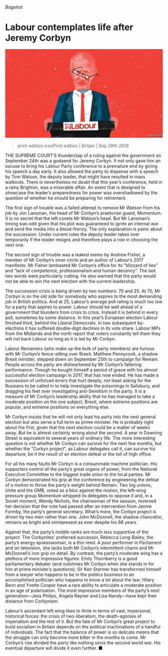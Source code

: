###### Bagehot

# Labour contemplates life after Jeremy Corbyn 

![image](images/20190928_BRD000_0.jpg) 

> print-edition iconPrint edition | Britain | Sep 28th 2019 

THE SUPREME COURT’S thunderclap of a ruling against the government on September 24th was a godsend for Jeremy Corbyn. It not only gave him an excuse to bring his Labour Party conference to a premature end by giving his speech a day early. It also allowed the party to dispense with a speech by Tom Watson, the deputy leader, that might have resulted in mass walkouts. There is nevertheless no doubt that this year’s conference, held in a rainy Brighton, was a miserable affair. An event that is designed to showcase the leader’s preparedness for power was overshadowed by the question of whether he should be preparing for retirement. 

The first sign of trouble was a failed attempt to remove Mr Watson from his job by Jon Lansman, the head of Mr Corbyn’s praetorian guard, Momentum. It is no secret that the left covets Mr Watson’s head. But Mr Lansman’s timing was odd given that his plot was guaranteed to ignite an internal war and send the media into a blood-frenzy. The only explanation is panic about the succession. Under current rules the deputy leader takes over temporarily if the leader resigns and therefore plays a role in choosing the next one. 

The second sign of trouble was a leaked memo by Andrew Fisher, a member of Mr Corbyn’s inner circle and an author of Labour’s 2017 manifesto. Mr Fisher lambasted Mr Corbyn’s office for its “blizzard of lies” and “lack of competence, professionalism and human decency”. The last two words were particularly cutting. He also warned that the party would not be able to win the next election with the current leadership. 

The succession crisis is being driven by two numbers: 70 and 25. At 70, Mr Corbyn is on the old side for somebody who aspires to the most demanding job in British politics. And at 25, Labour’s average poll rating is much too low for a party that aspires to power. Labour should be well ahead of a government that blunders from crisis to crisis. Instead it is behind in every poll, sometimes by some distance. In this year’s European election Labour finished third, behind the Liberal Democrats. In two subsequent by-elections it has suffered double-digit declines in its vote share. Labour MPs from the Midlands and the north report that voters constantly tell them they will not back Labour so long as it is led by Mr Corbyn. 

Labour Remainers (who make up the bulk of party members) are furious with Mr Corbyn’s fence-sitting over Brexit. Matthew Pennycook, a shadow Brexit minister, stepped down on September 25th to campaign for Remain. People across the party are disheartened by Mr Corbyn’s faltering performance. Though he bought himself a period of grace with his almost successful election campaign in 2017, that has now ended. He has made a succession of unforced errors that hurt deeply, not least asking for the Russians to be called in to help investigate the poisonings in Salisbury, and dragging his feet over investigating anti-Semitism in the party. It is a measure of Mr Corbyn’s leadership ability that he has managed to take a moderate position on the one subject, Brexit, where extreme positions are popular, and extreme positions on everything else. 

Mr Corbyn insists that he will not only lead his party into the next general election but also serve a full term as prime minister. He is probably right about the first, given that the next election could be a matter of weeks away. But he is almost certainly wrong about the second. A year in Downing Street is equivalent to several years of ordinary life. The more interesting question is not whether Mr Corbyn can survive for the next few months, but whether the “Corbyn project”, as Labour delegates call it, can survive his departure, be it the result of an election defeat or the toll of high office. 

For all his many faults Mr Corbyn is a consummate machine politician. His supporters control all the party’s great organs of power, from the National Executive Committee to the biggest trade union to the local parties. Mr Corbyn demonstrated his grip at the conference by engineering the defeat of a motion to throw the party’s weight behind Remain. Two big unions, Unite and the GMB, voted as a bloc against the motion, the left-wing pressure group Momentum whipped its delegates to oppose it and, in a Soviet moment, Wendy Nichols, the chairwoman of the session, reversed her decision that the vote had passed after an intervention from Jennie Formby, the party’s general secretary. What’s more, the Corbyn project is driven by two men rather than one. John McDonnell, the shadow chancellor, remains as bright and omnipresent as ever despite his 68 years. 

Against that, the party’s middle ranks are much less supportive of the project. The Corbynites’ preferred successor, Rebecca Long-Bailey, the party’s energy spokeswoman, is a thin reed. A poor performer in Parliament and on television, she lacks both Mr Corbyn’s intermittent charm and Mr McDonnell’s iron grip on detail. By contrast, the party’s moderate wing has a plethora of more impressive figures. Emily Thornberry is a good parliamentary debater (and outshines Mr Corbyn when she stands in for him at prime minister’s questions); Sir Keir Starmer has transformed himself from a lawyer who happens to be in the politics business to an accomplished politician who happens to know a lot about the law; Hilary Benn and Yvette Cooper have a rare ability to articulate a moderate position in an age of polarisation. The most impressive members of the party’s next generation—Jess Philips, Angela Rayner and Lisa Nandy—have kept their distance from Corbynism. 

Labour’s ascendant left wing likes to think in terms of vast, impersonal, historical forces: the crisis of neo-liberalism, the death-agonies of imperialism and the rest of it. But the fate of Mr Corbyn’s great project to build socialism in Britain depends on the political machinations of a handful of individuals. The fact that the balance of power is so delicate means that the struggle can only become more bitter in the months to come. Mr Corbyn’s rise divided the party like nothing since the second world war. His eventual departure will divide it even further. ■ 

